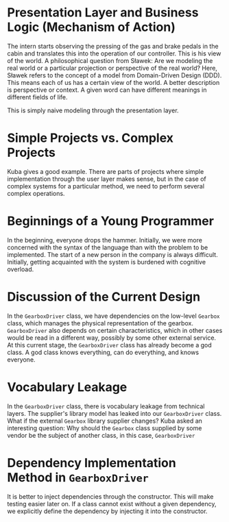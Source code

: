 # Presentation Layer and Business Logic (Mechanism of Action)

The intern starts observing the pressing of the gas and brake pedals in the cabin and translates this into the operation of our controller. This is his view of the world. A philosophical question from Sławek: Are we modeling the real world or a particular projection or perspective of the real world? Here, Sławek refers to the concept of a model from Domain-Driven Design (DDD). This means each of us has a certain view of the world. A better description is perspective or context. A given word can have different meanings in different fields of life.

This is simply naive modeling through the presentation layer.

# Simple Projects vs. Complex Projects

Kuba gives a good example. There are parts of projects where simple implementation through the user layer makes sense, but in the case of complex systems for a particular method, we need to perform several complex operations.

# Beginnings of a Young Programmer

In the beginning, everyone drops the hammer. Initially, we were more concerned with the syntax of the language than with the problem to be implemented. The start of a new person in the company is always difficult. Initially, getting acquainted with the system is burdened with cognitive overload.

# Discussion of the Current Design

In the `GearboxDriver` class, we have dependencies on the low-level `Gearbox` class, which manages the physical representation of the gearbox. `GearboxDriver` also depends on certain characteristics, which in other cases would be read in a different way, possibly by some other external service. At this current stage, the `GearboxDriver` class has already become a god class. A god class knows everything, can do everything, and knows everyone.

# Vocabulary Leakage

In the `GearboxDriver` class, there is vocabulary leakage from technical layers. The supplier's library model has leaked into our `GearboxDriver` class. What if the external `Gearbox` library supplier changes? Kuba asked an interesting question: Why should the `Gearbox` class supplied by some vendor be the subject of another class, in this case, `GearboxDriver`

# Dependency Implementation Method in `GearboxDriver`

It is better to inject dependencies through the constructor. This will make testing easier later on. If a class cannot exist without a given dependency, we explicitly define the dependency by injecting it into the constructor.